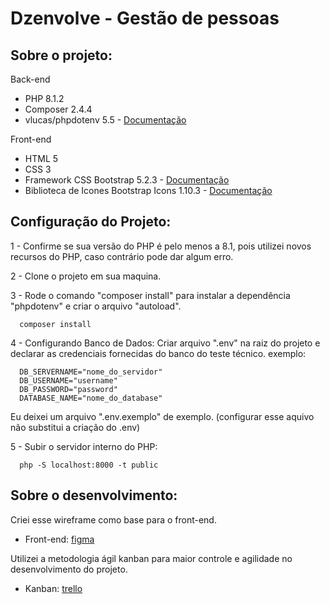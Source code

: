 # Dzenvolve - Gestão de pessoas

## Sobre o projeto:
Back-end
* PHP 8.1.2
* Composer 2.4.4
* vlucas/phpdotenv 5.5 - [Documentação](https://github.com/vlucas/phpdotenv)

Front-end
* HTML 5
* CSS 3
* Framework CSS Bootstrap 5.2.3 - [Documentação](https://getbootstrap.com/docs/5.2/getting-started/introduction/)
* Biblioteca de Icones Bootstrap Icons 1.10.3 - [Documentação](https://icons.getbootstrap.com/)

## Configuração do Projeto:
1 - Confirme se sua versão do PHP é pelo menos a 8.1, pois utilizei novos recursos do PHP, caso contrário pode dar algum erro.

2 - Clone o projeto em sua maquina.

3 - Rode o comando "composer install" para instalar a dependência "phpdotenv" e criar o arquivo "autoload".
      
      composer install

4 - Configurando Banco de Dados: Criar arquivo ".env" na raiz do projeto e declarar as credenciais fornecidas do banco do teste técnico. exemplo:

      DB_SERVERNAME="nome_do_servidor"
      DB_USERNAME="username"
      DB_PASSWORD="password"
      DATABASE_NAME="nome_do_database"

Eu deixei um arquivo ".env.exemplo" de exemplo. (configurar esse aquivo não substitui a criação do .env)
      
5 - Subir o servidor interno do PHP:

      php -S localhost:8000 -t public

## Sobre o desenvolvimento:
Criei esse wireframe como base para o front-end.
* Front-end: [figma](https://www.figma.com/file/d9SsYte6gR4ouYbCnL1bNP/Untitled?node-id=0%3A1&t=MegYi36yTppSU5Ao-1)

Utilizei a metodologia ágil kanban para maior controle e agilidade no desenvolvimento do projeto.
* Kanban: [trello](https://trello.com/invite/b/XGuDb7pO/ATTI4964d167d6d65cca704131675794b7011EED81D6/technical-test-dzenvolve)

